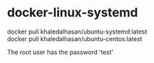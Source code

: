 # docker-linux-systemd

docker pull khaledalhasan/ubuntu-systemd:latest<br>
docker pull khaledalhasan/ubuntu-centos:latest

The root user has the password 'test'
